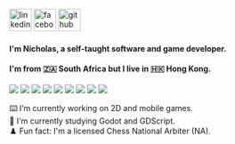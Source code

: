 [<img src='https://cdn.jsdelivr.net/npm/simple-icons@3.0.1/icons/linkedin.svg' alt='linkedin' height='40'>](https://www.linkedin.com/in/nicholas-dykema/)  [<img src='https://cdn.jsdelivr.net/npm/simple-icons@3.0.1/icons/facebook.svg' alt='facebook' height='40'>](https://www.facebook.com/Nico-Dykema) [<img src='https://cdn.jsdelivr.net/npm/simple-icons@3.0.1/icons/github.svg' alt='github' height='40'>](https://github.com/ndkma) 

#### I'm Nicholas, a self-taught software and game developer.
#### I'm from 🇿🇦 South Africa but I live in 🇭🇰 Hong Kong.

![](https://img.shields.io/badge/Python-informational?style=flat&logo=python&logoColor=white&color=397dbd)
![](https://img.shields.io/badge/Pandas-informational?style=flat&logo=pandas&logoColor=white&color=397dbd)
![](https://img.shields.io/badge/Plotly-informational?style=flat&logo=plotly&logoColor=white&color=397dbd)
![](https://img.shields.io/badge/Scikit--learn-informational?style=flat&logo=scikitlearn&logoColor=white&color=397dbd)
![](https://img.shields.io/badge/Jupyter&nbsp;Notebooks-informational?style=flat&logo=jupyter&logoColor=white&color=397dbd)
![](https://img.shields.io/badge/Streamlit-informational?style=flat&logo=streamlit&logoColor=white&color=397dbd)
![](https://img.shields.io/badge/Linux-informational?style=flat&logo=linux&logoColor=white&color=397dbd)
![](https://img.shields.io/badge/Godot%20Engine-informational?style=flat&logo=godotengine&logoColor=white&color=397dbd)
![](https://img.shields.io/badge/GDScript-informational?style=flat&logo=godotengine&logoColor=white&color=397dbd)


⌨️ I’m currently working on 2D and mobile games.  
📖 I'm currently studying Godot and GDScript.  
♟️ Fun fact: I'm a licensed Chess National Arbiter (NA).  

<!-- ![GitHub stats](https://github-readme-stats.vercel.app/api?username=ndkma&show_icons=true&count_private=true)-->
